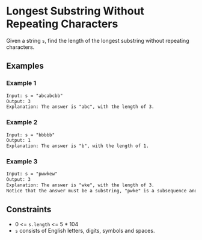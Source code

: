 # Longest Substring Without Repeating Characters

Given a string ```s```, find the length of the longest substring without repeating characters.

## Examples

### Example 1

```txt
Input: s = "abcabcbb"
Output: 3
Explanation: The answer is "abc", with the length of 3.
```

### Example 2

```txt
Input: s = "bbbbb"
Output: 1
Explanation: The answer is "b", with the length of 1.
```

### Example 3

```txt
Input: s = "pwwkew"
Output: 3
Explanation: The answer is "wke", with the length of 3.
Notice that the answer must be a substring, "pwke" is a subsequence and not a substring.
```

## Constraints

- 0 <= ```s.length``` <= 5 * 104
- ```s``` consists of English letters, digits, symbols and spaces.
